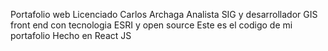 Portafolio web Licenciado Carlos Archaga Analista SIG y desarrollador GIS front end con tecnologia ESRI y open source 
Este es el codigo de mi portafolio
Hecho en React JS 
